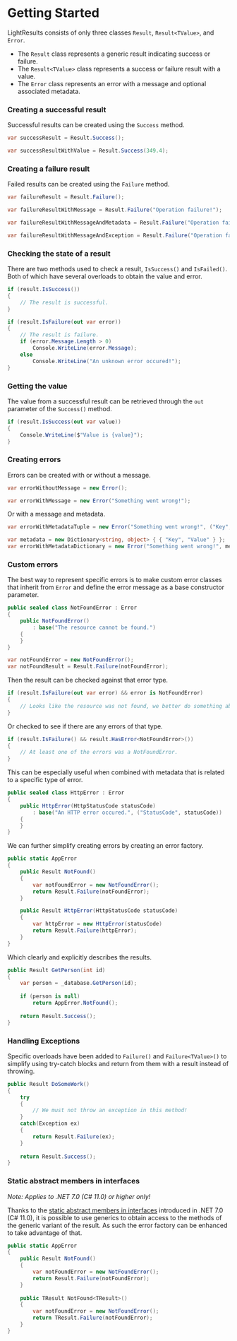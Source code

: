 # Getting Started

LightResults consists of only three classes `Result`, `Result<TValue>`, and `Error`.

- The `Result` class represents a generic result indicating success or failure.
- The `Result<TValue>` class represents a success or failure result with a value.
- The `Error` class represents an error with a message and optional associated metadata.

### Creating a successful result

Successful results can be created using the `Success` method.

```csharp
var successResult = Result.Success();

var successResultWithValue = Result.Success(349.4);
```

### Creating a failure result

Failed results can be created using the `Failure` method.

```csharp
var failureResult = Result.Failure();

var failureResultWithMessage = Result.Failure("Operation failure!");

var failureResultWithMessageAndMetadata = Result.Failure("Operation failure!", ("UserId", userId));

var failureResultWithMessageAndException = Result.Failure("Operation failure!", ex);
```

### Checking the state of a result

There are two methods used to check a result, `IsSuccess()` and `IsFailed()`. Both of which have several overloads to obtain the
value and error.

```csharp
if (result.IsSuccess())
{
    // The result is successful.
}

if (result.IsFailure(out var error))
{
    // The result is failure.
    if (error.Message.Length > 0)
        Console.WriteLine(error.Message);
    else
        Console.WriteLine("An unknown error occured!");
}
```

### Getting the value

The value from a successful result can be retrieved through the `out` parameter of the `Success()` method.

```csharp
if (result.IsSuccess(out var value))
{
    Console.WriteLine($"Value is {value}");
}
```

### Creating errors

Errors can be created with or without a message.

```csharp
var errorWithoutMessage = new Error();

var errorWithMessage = new Error("Something went wrong!");
```

Or with a message and metadata.

```csharp
var errorWithMetadataTuple = new Error("Something went wrong!", ("Key", "Value"));

var metadata = new Dictionary<string, object> { { "Key", "Value" } };
var errorWithMetadataDictionary = new Error("Something went wrong!", metadata);
```

### Custom errors

The best way to represent specific errors is to make custom error classes that inherit from `Error`
and define the error message as a base constructor parameter.

```csharp
public sealed class NotFoundError : Error
{
    public NotFoundError()
        : base("The resource cannot be found.")
    {
    }
}

var notFoundError = new NotFoundError();
var notFoundResult = Result.Failure(notFoundError);
```

Then the result can be checked against that error type.

```csharp
if (result.IsFailure(out var error) && error is NotFoundError)
{
    // Looks like the resource was not found, we better do something about that!
}
```

Or checked to see if there are any errors of that type.

```csharp
if (result.IsFailure() && result.HasError<NotFoundError>())
{
    // At least one of the errors was a NotFoundError.
}
```

This can be especially useful when combined with metadata that is related to a specific type of error.

```csharp
public sealed class HttpError : Error
{
    public HttpError(HttpStatusCode statusCode)
        : base("An HTTP error occured.", ("StatusCode", statusCode))
    {
    }
}
```

We can further simplify creating errors by creating an error factory.

```csharp
public static AppError
{
    public Result NotFound()
    {
        var notFoundError = new NotFoundError();
        return Result.Failure(notFoundError);
    }

    public Result HttpError(HttpStatusCode statusCode)
    {
        var httpError = new HttpError(statusCode)
        return Result.Failure(httpError);
    }
}
```

Which clearly and explicitly describes the results.

```csharp
public Result GetPerson(int id)
{
    var person = _database.GetPerson(id);
    
    if (person is null)
        return AppError.NotFound();
    
    return Result.Success();
}
```

### Handling Exceptions

Specific overloads have been added to `Failure()` and `Failure<TValue>()` to simplify using try-catch blocks and return from them with a result instead of throwing.

```csharp
public Result DoSomeWork()
{
    try
    {
        // We must not throw an exception in this method!
    }
    catch(Exception ex)
    {
        return Result.Failure(ex);
    }
    
    return Result.Success();
}
```
### Static abstract members in interfaces

_Note: Applies to .NET 7.0 (C# 11.0) or higher only!_

Thanks to the
[static abstract members in interfaces](https://learn.microsoft.com/en-us/dotnet/core/compatibility/core-libraries/6.0/static-abstract-interface-methods)
introduced in .NET 7.0 (C# 11.0), it is possible to use generics to obtain access to the methods
of the generic variant of the result. As such the error factory can be enhanced to take advantage of that.

```csharp
public static AppError
{
    public Result NotFound()
    {
        var notFoundError = new NotFoundError();
        return Result.Failure(notFoundError);
    }
    
    public TResult NotFound<TResult>()
    {
        var notFoundError = new NotFoundError(); 
        return TResult.Failure(notFoundError);
    }
}
```
